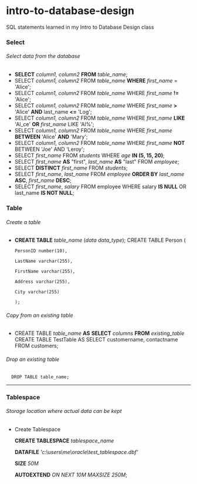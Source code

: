 # intro-to-database-design
SQL statements learned in my Intro to Database Design class

### Select
###### Select data from the database
- **SELECT** *column1, column2* **FROM** *table_name*;
- SELECT *column1, column2* FROM *table_name* **WHERE** *first_name* = 'Alice';
- SELECT *column1, column2* FROM *table_name* WHERE *first_name* **!=** 'Alice';
- SELECT *column1, column2* FROM *table_name* WHERE *first_name* **>** 'Alice' **AND** last_name **<=** 'Log';
- SELECT *column1, column2* FROM *table_name* WHERE *first_name* **LIKE** 'Al_ce' **OR** *first_name* LIKE 'Al%';
- SELECT *column1, column2* FROM *table_name* WHERE *first_name* **BETWEEN** 'Alice' **AND** 'Mary';
- SELECT *column1, column2* FROM *table_name* WHERE *first_name* **NOT** BETWEEN 'Joe' AND 'Leroy';
- SELECT *first_name* FROM *students* WHERE *age* **IN (5, 15, 20)**;
- SELECT *first_name* **AS** "first", *last_name* **AS** "last" FROM *employee*;
- SELECT **DISTINCT** *first_name* FROM *students*;
- SELECT *first_name*, *last_name* FROM *employee* **ORDER BY** *last_name* **ASC**, *first_name* **DESC**;
- SELECT *first_name*, *salary* FROM employee WHERE salary **IS NULL** OR last_name **IS NOT NULL**;

### Table
###### Create a table
- **CREATE TABLE** *table_name* (*data* *data_type*);
      CREATE TABLE Person (

      PersonID number(10),

      LastName varchar(255),

      FirstName varchar(255),

      Address varchar(255),

      City varchar(255)

      );
###### Copy from an existing table
- CREATE TABLE *table_name* **AS** **SELECT** *columns* **FROM** *existing_table*
      CREATE TABLE TestTable AS
      SELECT customername, contactname
      FROM customers;
###### Drop an existing table
      DROP TABLE table_name;
      
---
### Tablespace
###### Storage location where actual data can be kept
- Create Tablespace

     **CREATE TABLESPACE** *tablespace_name*

     **DATAFILE** *'c:\users\me\oracle\test_tablespace.dbf'*

     **SIZE** *50M*

     **AUTOEXTEND** *ON NEXT 10M MAXSIZE 250M*;


